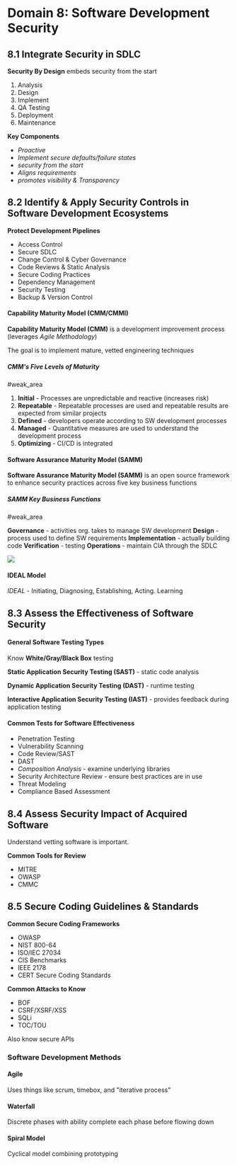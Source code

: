 # Domain 8: Software Development Security

## 8.1 Integrate Security in SDLC

**Security By Design** embeds security from the start
1. Analysis
2. Design
3. Implement
4. QA Testing
5. Deployment
6. Maintenance

**Key Components**
- *Proactive*
- *Implement secure defaults/failure states*
- *security from the start*
- *Aligns requirements*
- *promotes visibility & Transparency*

## 8.2 Identify & Apply Security Controls in Software Development Ecosystems

**Protect Development Pipelines**

- Access Control
- Secure SDLC
- Change Control & Cyber Governance
- Code Reviews & Static Analysis
- Secure Coding Practices
- Dependency Management
- Security Testing
- Backup & Version Control

#### Capability Maturity Model (CMM/CMMI)

**Capability Maturity Model (CMM)** is a development improvement process (leverages *Agile Methodology*)

The goal is to implement mature, vetted engineering techniques

##### CMM's Five Levels of Maturity
#weak_area 

1.  **Initial** - Processes are unpredictable and reactive (increases risk)
2. **Repeatable** - Repeatable processes are used and repeatable results are expected from similar projects
3. **Defined** - developers operate according to SW development processes
4. **Managed** - Quantitative measures are used to understand the development process
5. **Optimizing** - CI/CD is integrated

#### Software Assurance Maturity Model (SAMM)

**Software Assurance Maturity Model (SAMM)** is an open source framework to enhance security practices across five key business functions

##### SAMM Key Business Functions
#weak_area 

**Governance** - activities org. takes to manage SW development
**Design** - process used to define SW requirements
**Implementation** - actually building code
**Verification** - testing
**Operations** - maintain CIA through the SDLC

![](Pasted%20image%2020241212152255.png)

#### IDEAL Model

*IDEAL* - Initiating, Diagnosing, Establishing, Acting. Learning

## 8.3 Assess the Effectiveness of Software Security


#### General Software Testing Types

Know **White/Gray/Black Box** testing

**Static Application Security Testing (SAST)** - static code analysis

**Dynamic Application Security Testing (DAST)** - runtime testing

**Interactive Application Security Testing (IAST)** - provides feedback during application testing

#### Common Tests for Software Effectiveness

- Penetration Testing
- Vulnerability Scanning
- Code Review/SAST
- DAST
- *Composition Analysis* - examine underlying libraries
- Security Architecture Review - ensure best practices are in use
- Threat Modeling
- Compliance Based Assessment

## 8.4 Assess Security Impact of Acquired Software

Understand vetting software is important.

**Common Tools for Review**
- MITRE
- OWASP
- CMMC

## 8.5 Secure Coding Guidelines & Standards

**Common Secure Coding Frameworks**
- OWASP
- NIST 800-64
- ISO/IEC 27034
- CIS Benchmarks
- IEEE 2178
- CERT Secure Coding Standards

**Common Attacks to Know**
- BOF
- CSRF/XSRF/XSS
- SQLi
- TOC/TOU

Also know secure APIs

### Software Development Methods

#### Agile

Uses things like scrum, timebox, and "iterative process"

#### Waterfall

Discrete phases with ability complete each phase before flowing down

#### Spiral Model

Cyclical model combining prototyping 